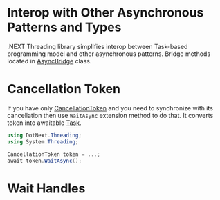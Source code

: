 Interop with Other Asynchronous Patterns and Types
====
.NEXT Threading library simplifies interop between Task-based programming model and other asynchronous patterns. Bridge methods located in [AsyncBridge](../../api/DotNext.Threading.AsyncBridge.yml) class.

# Cancellation Token
If you have only [CancellationToken](https://docs.microsoft.com/en-us/dotnet/api/system.threading.cancellationtoken) and you need to synchronize with its cancellation then use `WaitAsync` extension method to do that. It converts token into awaitable [Task](https://docs.microsoft.com/en-us/dotnet/api/system.threading.tasks.task-1).

```csharp
using DotNext.Threading;
using System.Threading;

CancellationToken token = ...;
await token.WaitAsync();
```

# Wait Handles
